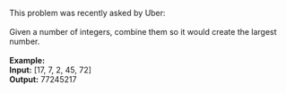 This problem was recently asked by Uber:
<br><br>
Given a number of integers, combine them so it would create the largest number.
<br><br>
<b>Example:
<br>Input:</b>  [17, 7, 2, 45, 72]
<br><b>Output:</b>  77245217
